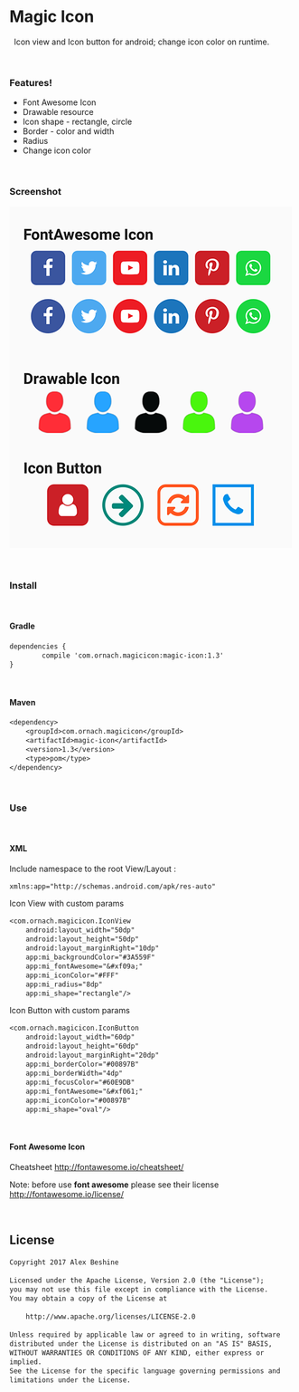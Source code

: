 # Magic Icon
&nbsp;
Icon view and Icon button for android; change icon color on runtime.

&nbsp;
### Features!
- Font Awesome Icon
- Drawable resource
- Icon shape - rectangle, circle
- Border - color and width
- Radius
- Change icon color

&nbsp;
### Screenshot
![Magic Icon Screenshot](https://raw.githubusercontent.com/alex31n/Magic-Icon/master/Assets/icon_screenshot_01.png)

&nbsp;
### Install

&nbsp;
#### Gradle 

```
dependencies {
        compile 'com.ornach.magicicon:magic-icon:1.3'
}
```

&nbsp;
#### Maven

```
<dependency>
    <groupId>com.ornach.magicicon</groupId>
    <artifactId>magic-icon</artifactId>
    <version>1.3</version>
    <type>pom</type>
</dependency>
```

&nbsp;
### Use

&nbsp;
#### XML
Include namespace to the root View/Layout :
```
xmlns:app="http://schemas.android.com/apk/res-auto"
```
Icon View with custom params
```
<com.ornach.magicicon.IconView
    android:layout_width="50dp"
    android:layout_height="50dp"
    android:layout_marginRight="10dp"
    app:mi_backgroundColor="#3A559F"
    app:mi_fontAwesome="&#xf09a;"
    app:mi_iconColor="#FFF"
    app:mi_radius="8dp"
    app:mi_shape="rectangle"/>
```

Icon Button with custom params
```
<com.ornach.magicicon.IconButton
    android:layout_width="60dp"
    android:layout_height="60dp"
    android:layout_marginRight="20dp"
    app:mi_borderColor="#00897B"
    app:mi_borderWidth="4dp"
    app:mi_focusColor="#60E9DB"
    app:mi_fontAwesome="&#xf061;"
    app:mi_iconColor="#00897B"
    app:mi_shape="oval"/>
```

&nbsp;
#### Font Awesome Icon

Cheatsheet http://fontawesome.io/cheatsheet/

Note: before use **font awesome** please see their license http://fontawesome.io/license/


&nbsp;
&nbsp;
## License
    Copyright 2017 Alex Beshine
    
    Licensed under the Apache License, Version 2.0 (the "License");
    you may not use this file except in compliance with the License.
    You may obtain a copy of the License at

        http://www.apache.org/licenses/LICENSE-2.0

    Unless required by applicable law or agreed to in writing, software
    distributed under the License is distributed on an "AS IS" BASIS,
    WITHOUT WARRANTIES OR CONDITIONS OF ANY KIND, either express or implied.
    See the License for the specific language governing permissions and limitations under the License.
